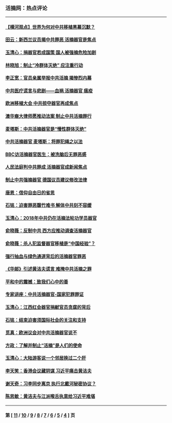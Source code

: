 ### 活摘网：热点评论
---
#### [【横河观点】世界为何对中共移植黑幕沉默？](../../pages/nf5879/n13244249.md?01180430) 
#### [田云：新西兰议员揭中共罪恶 活摘器官是焦点](../../pages/nf5879/n13070629.md?01180430) 
#### [玉清心：捐器官若成国策 国人被强摘危险加剧](../../pages/nf5879/n12802713.md?01180430) 
#### [林晓旭：制止“冷群体灭绝” 应注重行动](../../pages/nf5879/n12779736.md?01180430) 
#### [李正宽：官员亲属举报中共活摘 揭惨烈内幕](../../pages/nf5879/n12684490.md?01180430) 
#### [中共医疗谎言与悲剧——血祸 活摘器官 瘟疫](../../pages/nf5879/n12372103.md?01180430) 
#### [欧洲移植大会 中共掠夺器官再成焦点](../../pages/nf5879/n11538883.md?01180430) 
#### [澳华裔大律师愿推动法案 制止中共活摘罪行](../../pages/nf5879/n11377039.md?01180430) 
#### [麦塔斯：中共活摘器官是“慢性群体灭绝”](../../pages/nf5879/n11350529.md?01180430) 
#### [中共活摘器官 麦塔斯：将罪犯绳之以法](../../pages/nf5879/n11347973.md?01180430) 
#### [BBC访活摘器官医生：被洗脑后无罪恶感](../../pages/nf5879/n11335935.md?01180430) 
#### [人民法庭判中共罪成 活摘器官成新闻焦点](../../pages/nf5879/n11331578.md?01180430) 
#### [制止中共强摘器官 德国议员建议修改法律](../../pages/nf5879/n11249451.md?01180430) 
#### [唐恩：信仰自由日的省思](../../pages/nf5879/n11003525.md?01180430) 
#### [石铭：迫害罪恶罄竹难书  解体中共刻不容缓](../../pages/nf5879/n10942855.md?01180430) 
#### [玉清心：2018年中共仍在活摘法轮功学员器官](../../pages/nf5879/n10914646.md?01180430) 
#### [俞晓薇：反制中共 西方应推动调查活摘器官](../../pages/nf5879/n10794671.md?01180430) 
#### [俞晓薇：杀人犯监督器官移植是“中国经验”？](../../pages/nf5879/n10466427.md?01180430) 
#### [强行抽血与绿色通道背后的活摘器官罪恶](../../pages/nf5879/n10004708.md?01180430) 
#### [《华邮》引述黄洁夫谎言 难掩中共活摘之罪](../../pages/nf5879/n9642309.md?01180430) 
#### [平和中的震撼：致我们心中的善](../../pages/nf5879/n9021123.md?01180430) 
#### [专家讲座：中共活摘器官-国家犯罪罪证](../../pages/nf5879/n8828153.md?01180430) 
#### [玉清心：江西红会器官捐献官员贪腐的背后](../../pages/nf5879/n8522122.md?01180430) 
#### [石铭：结束迫害须国际社会的关注和支持](../../pages/nf5879/n8443497.md?01180430) 
#### [觅真：欧洲议会对中共活摘器官说不](../../pages/nf5879/n8337486.md?01180430) 
#### [方政：了解并制止“活摘”是人们的使命](../../pages/nf5879/n8329214.md?01180430) 
#### [玉清心：大陆游客说一个邻居换过二个肝](../../pages/nf5879/n8291404.md?01180430) 
#### [李天笑：香港会议藏阴谋 习近平痛击黄洁夫](../../pages/nf5879/n8241459.md?01180430) 
#### [谢天奇：习李同步离京 执行北戴河秘密协议？](../../pages/nf5879/n8230418.md?01180430) 
#### [陈思敏：黄洁夫与江派喉舌执意给习近平难堪](../../pages/nf5879/n8222166.md?01180430) 

---
#### 第 [ [11](./11.md?01180430) / [10](./10.md?01180430) / [9](./9.md?01180430) / [8](./8.md?01180430) / [7](./7.md?01180430) / [6](./6.md?01180430) / [5](./5.md?01180430) / [4](./4.md?01180430) ] 页
